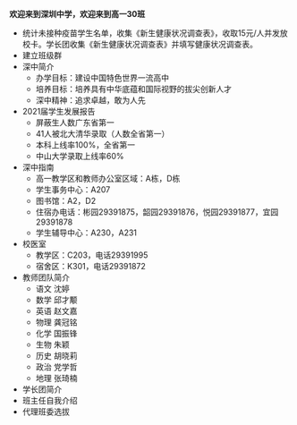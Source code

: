 **欢迎来到深圳中学，欢迎来到高一30班**

* 统计未接种疫苗学生名单，收集《新生健康状况调查表》，收取15元/人并发放校卡。学长团收集《新生健康状况调查表》并填写健康状况调查表。
* 建立班级群
* 深中简介
  * 办学目标：建设中国特色世界一流高中
  * 培养目标：培养具有中华底蕴和国际视野的拔尖创新人才
  * 深中精神：追求卓越，敢为人先
* 2021届学生发展报告
  * 屏蔽生人数广东省第一
  * 41人被北大清华录取（人数全省第一）
  * 本科上线率100%，全省第一
  * 中山大学录取上线率60%
* 深中指南
  * 高一教学区和教师办公室区域：A栋，D栋
  * 学生事务中心：A207
  * 图书馆：A2，D2
  * 住宿办电话：彬园29391875，韶园29391876，悦园29391877，宜园29391878
  * 学生辅导中心：A230，A231
* 校医室
  * 教学区：C203，电话29391995
  * 宿舍区：K301，电话29391872
* 教师团队简介
  * 语文 沈婷
  * 数学 邱才颙
  * 英语 赵文嘉
  * 物理 龚冠铭
  * 化学 国振锋
  * 生物 朱颖
  * 历史 胡晓莉
  * 政治 党学哲
  * 地理 张琦楠
* 学长团简介
* 班主任自我介绍
* 代理班委选拔
